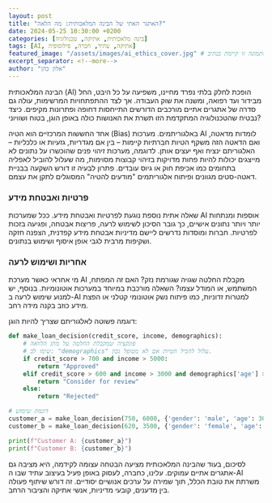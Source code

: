 ```yaml
---
layout: post
title: "האתגר האתי של הבינה המלאכותית: מה הלאה?"
date: 2024-05-25 10:30:00 +0200
categories: [בינה מלאכותית, אתיקה, טכנולוגיה]
tags: [AI, אתיקה, עתיד, חברה, פילוסופיה]
featured_image: "/assets/images/ai_ethics_cover.jpg" # ודא שתמונה זו קיימת בנתיב
excerpt_separator: <!--more-->
author: "אלון כהן"
---
```


הבינה המלאכותית (AI) הופכת לחלק בלתי נפרד מחיינו, משפיעה על כל היבט, החל מבידור ועד רפואה, ומשנה את שוק העבודה. אך לצד ההתפתחויות המרשימות, עולה גם סדרה של אתגרים אתיים מורכבים הדורשים התייחסות דחופה ופתרונות מקיפים. כיצד נבטיח שהטכנולוגיה המתקדמת הזו תשרת את האנושות כולה באופן הוגן, בטוח ושוויוני?

<!--more-->

אחד החששות המרכזיים הוא הטיה (Bias) באלגוריתמים. מערכות AI לומדות מדאטה, ואם הדאטה הזה משקף הטיות חברתיות קיימות – בין אם מגדריות, גזעיות או כלכליות – האלגוריתם ינציח ואף יעצים אותן. לדוגמה, מערכות זיהוי פנים שהוכשרו על נתונים לא מייצגים יכולות להיות פחות מדויקות בזיהוי קבוצות מסוימות, מה שעלול להוביל לאפליה בתחומים כמו אכיפת חוק או גיוס עובדים. פתרון לבעיה זו דורש השקעה בבניית דאטה-סטים מגוונים ופיתוח אלגוריתמים "מודעים להטיה" המסוגלים לתקן את עצמם.

### פרטיות ואבטחת מידע

שאלה אתית נוספת נוגעת לפרטיות ואבטחת מידע. ככל שמערכות AI אוספות ומנתחות יותר ויותר נתונים אישיים, כך גובר הסיכון לשימוש לרעה, פריצות אבטחה, ופגיעה בזכות לפרטיות. חברות ומוסדות נדרשים ליישם מדיניות אבטחת מידע קפדנית, הצפנה חזקה ושקיפות מרבית לגבי אופן איסוף ושימוש בנתונים.

### אחריות ושימוש לרעה

מי אחראי כאשר מערכת AI מקבלת החלטה שגויה שגורמת נזק? האם זה המפתח, המשתמש, או המודל עצמו? השאלה מורכבת במיוחד במערכות אוטונומיות. בנוסף, יש למנוע שימוש לרעה ב-AI למטרות זדוניות, כמו פיתוח נשק אוטונומי קטלני או הפצת מידע כוזב בקנה מידה רחב.

דוגמה פשוטה לאלגוריתם שצריך להיות הוגן:

```python
def make_loan_decision(credit_score, income, demographics):
    # פונקציה שמקבלת החלטה על מתן הלוואה
    # שימו לב: "demographics" עלול להכיל הטיות אם לא מטופל נכון.
    if credit_score > 700 and income > 5000:
        return "Approved"
    elif credit_score > 600 and income > 3000 and demographics['age'] > 25:
        return "Consider for review"
    else:
        return "Rejected"

# דוגמת שימוש
customer_a = make_loan_decision(750, 6000, {'gender': 'male', 'age': 30})
customer_b = make_loan_decision(620, 3500, {'gender': 'female', 'age': 22})

print(f"Customer A: {customer_a}")
print(f"Customer B: {customer_b}")
```

לסיכום, בעוד שהבינה המלאכותית מציעה הבטחה עצומה לקידמה, היא מציבה גם אתגרים אתיים עמוקים. עלינו, כחברה, לעסוק באופן פעיל בעיצוב עתיד שבו ה-AI משרתת את טובת הכלל, תוך שמירה על ערכים אנושיים יסודיים. זה דורש שיתוף פעולה בין מדענים, קובעי מדיניות, אנשי אתיקה והציבור הרחב.
